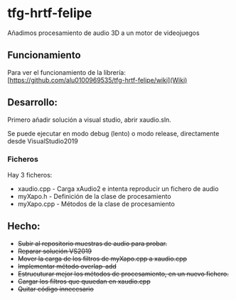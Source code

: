 # tfg-hrtf-felipe
Añadimos procesamiento de audio 3D a un motor de videojuegos

## Funcionamiento

Para ver el funcionamiento de la librería: [https://github.com/alu0100969535/tfg-hrtf-felipe/wiki](Wiki)

## Desarrollo:

Primero añadir solución a visual studio, abrir xaudio.sln.

Se puede ejecutar en modo debug (lento) o modo release, directamente desde VisualStudio2019

### Ficheros

Hay 3 ficheros:
* xaudio.cpp - Carga xAudio2 e intenta reproducir un fichero de audio
* myXapo.h - Definición de la clase de procesamiento
* myXapo.cpp - Métodos de la clase de procesamiento


## Hecho:

* ~~Subir al repositorio muestras de audio para probar.~~
* ~~Reparar solución VS2019~~
* ~~Mover la carga de los filtros de myXapo.cpp a xaudio.cpp~~
* ~~Implementar método overlap-add~~
* ~~Estrucuturar mejor los métodos de procesamiento, en un nuevo fichero.~~
* ~~Cargar los filtros que quuedan en xaudio.cpp~~
* ~~Quitar código innecesario~~
